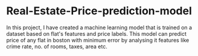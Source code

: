 # Real-Estate-Price-prediction-model
In this project, I have created a machine learning model that is trained on a dataset based on flat's features and price labels. This model can predict price of any flat in boston with minimum error by analysing it features like crime rate, no.  of rooms, taxes, area etc.
